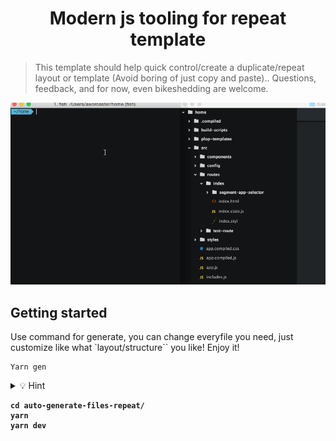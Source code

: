 <h1 align="center">Modern js tooling for repeat template</h1>

> This template should help quick control/create a duplicate/repeat layout or template (Avoid boring of just copy and paste).. Questions, feedback, and for now, even bikeshedding are welcome.

<img src="./img/68747470733a2f2f692e696d6775722e636f6d2f70656e55466b722e676966.gif" alt="javascript plot js">

## Getting started

Use command for generate, you can change everyfile you need, just customize like what `layout/structure`` you like! Enjoy it! 
```
Yarn gen
```
<details>
<summary>💡 Hint</summary><br><b>

> This example for this structure:

├── public/
└── src /
    ├── containers/
        ├── YourFeatures/
            ├── index
            ├── FeatureContainer
            ├── reducer
            ├── Saga
            ├── Loading
            ├── Services
            ├── style

</details>

```
cd auto-generate-files-repeat/
yarn
yarn dev
```
